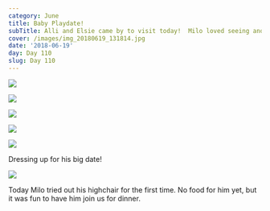 ```yaml
---
category: June
title: Baby Playdate!
subTitle: Alli and Elsie came by to visit today!  Milo loved seeing another baby!
cover: /images/img_20180619_131814.jpg
date: '2018-06-19'
day: Day 110
slug: Day 110
---
```

![](/images/img_20180619_131814.jpg)

![](/images/img_20180619_131907.jpg)

![](/images/img_20180619_131914.jpg)

![](/images/img_20180619_112124.jpg)

![](/images/img_20180619_093417.jpg)

Dressing up for his big date!

![](/images/img_20180619_183115.jpg)

Today Milo tried out his highchair for the first time.  No food for him yet, but it was fun to have him join us for dinner. 
